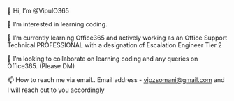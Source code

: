 👋 Hi, I’m @VipulO365 

👀 I’m interested in learning coding. 

🌱 I’m currently learning Office365 and actively working as an Office Support Technical PROFESSIONAL with a designation of Escalation Engineer Tier 2

💞️ I’m looking to collaborate on learning coding and any queries on Office365. (Please DM) 

📫 How to reach me via email.. Email address - vipzsomani@gmail.com and I will reach out to you accordingly

<!---
VipulO365/VipulO365 is a ✨ special ✨ repository because its `README.md` (this file) appears on your GitHub profile.
You can click the Preview link to take a look at your changes.
--->
